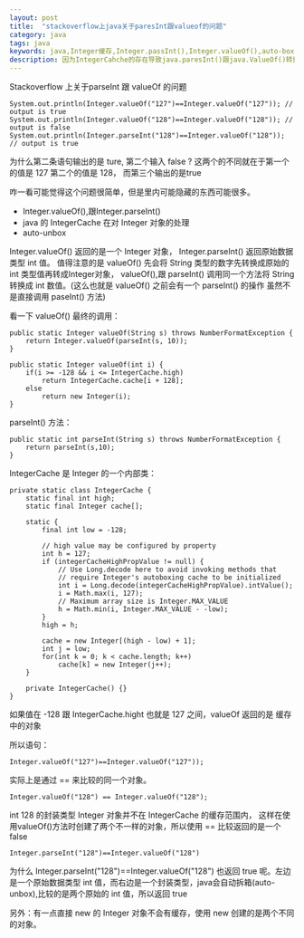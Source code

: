 ```yaml
---
layout: post
title:  "stackoverflow上java关于paresInt跟valueof的问题"
category: java
tags: java
keywords: java,Integer缓存,Integer.passInt(),Integer.valueOf(),auto-box,int跟Integer转换
description: 因为IntegerCahche的存在导致java.paresInt()跟java.ValueOf()转换后比较的区别,java的自己装箱跟拆箱
---
```

Stackoverflow 上关于parseInt 跟 valueOf 的问题  

	System.out.println(Integer.valueOf("127")==Integer.valueOf("127")); // output is true
	System.out.println(Integer.valueOf("128")==Integer.valueOf("128")); // output is false
	System.out.println(Integer.parseInt("128")==Integer.valueOf("128")); // output is true

为什么第二条语句输出的是 ture, 第二个输入 false ? 这两个的不同就在于第一个的值是 127 第二个的值是 128， 而第三个输出的是true  

咋一看可能觉得这个问题很简单，但是里内可能隐藏的东西可能很多。  

- Integer.valueOf(),跟Integer.parseInt()
- java 的 IntegerCache 在对 Integer 对象的处理
- auto-unbox

Integer.valueOf() 返回的是一个 Integer 对象， Integer.parseInt() 返回原始数据类型 int 值。
值得注意的是 valueOf() 先会将 String 类型的数字先转换成原始的 int 类型值再转成Integer对象，
valueOf(),跟 parseInt() 调用同一个方法将 String 转换成 int 数值。(这么也就是 valueOf() 之前会有一个 parseInt() 的操作 虽然不是直接调用 paseInt() 方法)  

看一下 valueOf() 最终的调用：

	public static Integer valueOf(String s) throws NumberFormatException {
		return Integer.valueOf(parseInt(s, 10));
    }
	
    public static Integer valueOf(int i) {
        if(i >= -128 && i <= IntegerCache.high)
            return IntegerCache.cache[i + 128];
        else
            return new Integer(i);
    }
	
parseInt() 方法：  

	public static int parseInt(String s) throws NumberFormatException {
		return parseInt(s,10);
    }
	

IntegerCache 是 Integer 的一个内部类：  
	
	private static class IntegerCache {
        static final int high;
        static final Integer cache[];

        static {
            final int low = -128;

            // high value may be configured by property
            int h = 127;
            if (integerCacheHighPropValue != null) {
                // Use Long.decode here to avoid invoking methods that
                // require Integer's autoboxing cache to be initialized
                int i = Long.decode(integerCacheHighPropValue).intValue();
                i = Math.max(i, 127);
                // Maximum array size is Integer.MAX_VALUE
                h = Math.min(i, Integer.MAX_VALUE - -low);
            }
            high = h;

            cache = new Integer[(high - low) + 1];
            int j = low;
            for(int k = 0; k < cache.length; k++)
                cache[k] = new Integer(j++);
        }

        private IntegerCache() {}
    }
	
如果值在 -128 跟 IntegerCache.hight 也就是 127 之间，valueOf 返回的是 缓存中的对象  

所以语句： 
 
	Integer.valueOf("127")==Integer.valueOf("127"));
实际上是通过 == 来比较的同一个对象。   

	Integer.valueOf("128") == Integer.valueOf("128");  
int 128 的封装类型 Integer 对象并不在 IntegerCache 的缓存范围内，
这样在使用valueOf()方法时创建了两个不一样的对象，所以使用 == 比较返回的是一个 false  

	Integer.parseInt("128")==Integer.valueOf("128")
为什么 Integer.parseInt("128")==Integer.valueOf("128") 也返回 true 呢。左边是一个原始数据类型 int 值，而右边是一个封装类型，java会自动拆箱(auto-unbox),比较的是两个原始的 int 值，所以返回 true  

另外：有一点直接 new 的 Integer 对象不会有缓存，使用 new 创建的是两个不同的对象。




	







	
